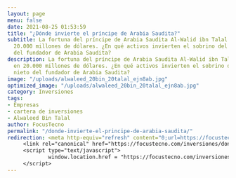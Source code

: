 ```yaml
---
layout: page
menu: false
date: 2021-08-25 01:53:59
title: "¿Dónde invierte el príncipe de Arabia Saudita?"
subtitle: La fortuna del príncipe de Arabia Saudita Al-Walid ibn Talal se estima en
  20.000 millones de dólares. ¿En qué activos invierten el sobrino del rey y el nieto
  del fundador de Arabia Saudita?
description: La fortuna del príncipe de Arabia Saudita Al-Walid ibn Talal se estima
  en 20.000 millones de dólares. ¿En qué activos invierten el sobrino del rey y el
  nieto del fundador de Arabia Saudita?
image: "/uploads/alwaleed_20bin_20talal_ejn8ab.jpg"
optimized_image: "/uploads/alwaleed_20bin_20talal_ejn8ab.jpg"
category: Inversiones
tags:
- Empresas
- cartera de inversiones
- Alwaleed Bin Talal
author: FocusTecno
permalink: "/donde-invierte-el-principe-de-arabia-saudita/"
redirection: <meta http-equiv="refresh" content="0;url=https://focustecno.com/inversiones/donde-invierte-el-principe-de-arabia-saudita/"/>
     <link rel="canonical" href="https://focustecno.com/inversiones/donde-invierte-el-principe-de-arabia-saudita/"/>
     <script type="text/javascript">
             window.location.href = "https://focustecno.com/inversiones/donde-invierte-el-principe-de-arabia-saudita/"
     </script>
---
```

